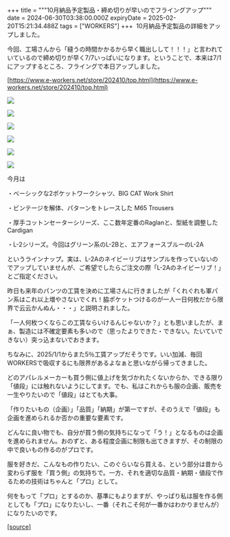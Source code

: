+++
title = """10月納品予定製品・締め切りが早いのでフライングアップ"""
date = 2024-06-30T03:38:00.000Z
expiryDate = 2025-02-20T15:21:34.488Z
tags = ["WORKERS"]
+++
 10月納品予定製品の詳細をアップしました。

今回、工場さんから「縫うの時間かかるから早く職出しして！！！」と言われていているので締め切りが早く7/7いっぱいになります。ということで、本来は7/1にアップするところ、フライングで本日アップしました。

[https://www.e-workers.net/store/202410/top.html](https://www.e-workers.net/store/202410/top.html)

[![](https://blogger.googleusercontent.com/img/b/R29vZ2xl/AVvXsEiMrw_FWEh_EPRurBWNMvqLLmoO3G-SZsVUYlFOWMyeyYW09fdNAa3i5WhPbZT9Y0bAobw-6diLt3FzRby9upviqK_Ehia7S9a6rYb0gC27t7OeGcWptH7Lk89AwahHpHSLjSmsAYfO6OJCC7akTpqzPvh0aBWEQ0JXAuzqnOii_hawQck76ojU0RH3f1M/s320/top3.jpg)](https://blogger.googleusercontent.com/img/b/R29vZ2xl/AVvXsEiMrw_FWEh_EPRurBWNMvqLLmoO3G-SZsVUYlFOWMyeyYW09fdNAa3i5WhPbZT9Y0bAobw-6diLt3FzRby9upviqK_Ehia7S9a6rYb0gC27t7OeGcWptH7Lk89AwahHpHSLjSmsAYfO6OJCC7akTpqzPvh0aBWEQ0JXAuzqnOii_hawQck76ojU0RH3f1M/s1125/top3.jpg)

  

[![](https://blogger.googleusercontent.com/img/b/R29vZ2xl/AVvXsEjR2GdTdub5jloNQN40Oeb_tsxb_4JmYG4eik_SGfNuIrdnNnLDBVRnZONdobKDQFBbN2yYzEBZYAI6xTnm2VnPk8TPhvgUBDL62Lr2QK1El8eH7mv948ItZKZ1z0HAqxdLOP1_Z143tVfo3kljeTzcMzCajxVipr-0G29GuK-59NhGd4gZBzHCLL5LPlM/s320/top4.jpg)](https://blogger.googleusercontent.com/img/b/R29vZ2xl/AVvXsEjR2GdTdub5jloNQN40Oeb_tsxb_4JmYG4eik_SGfNuIrdnNnLDBVRnZONdobKDQFBbN2yYzEBZYAI6xTnm2VnPk8TPhvgUBDL62Lr2QK1El8eH7mv948ItZKZ1z0HAqxdLOP1_Z143tVfo3kljeTzcMzCajxVipr-0G29GuK-59NhGd4gZBzHCLL5LPlM/s1125/top4.jpg)

  

[![](https://blogger.googleusercontent.com/img/b/R29vZ2xl/AVvXsEhX1Ik2-h-bW6MoyCFbiVEKKnqB3Fgcxtbo76N_e0Ns0keXf-f9Olrv6-iXlZIMTD0J3DJoshYVGfLfJsCkjE2klmydgnz8wya3c09IuUki2yq1gHGVplBZOnJ1EsHAp81pAOpoL0hcb94p94cn-BCMfD49JO2-Sw-Tll13QW8vfqppU7uB_etG6xIhsJ8/s320/top5.jpg)](https://blogger.googleusercontent.com/img/b/R29vZ2xl/AVvXsEhX1Ik2-h-bW6MoyCFbiVEKKnqB3Fgcxtbo76N_e0Ns0keXf-f9Olrv6-iXlZIMTD0J3DJoshYVGfLfJsCkjE2klmydgnz8wya3c09IuUki2yq1gHGVplBZOnJ1EsHAp81pAOpoL0hcb94p94cn-BCMfD49JO2-Sw-Tll13QW8vfqppU7uB_etG6xIhsJ8/s1125/top5.jpg)

  

[![](https://blogger.googleusercontent.com/img/b/R29vZ2xl/AVvXsEhZ5-_q09ooiG2585pRkbd1IZYiPYCSUu6pmkwvsNveY6rjfhLm80TyTz89eyzh5iTi2n7yGh9WOd7L7wSH5z_rAQmw7qXVZ9M39XOiRXCgoOrlQrEvc3fCN5-L-w-hWqKBo-HajXCNQrQ5my32jX4qV6lWI8M8zMd5loitSIpSu2NJs9BBvhI_i1DyUIs/s320/top6.jpg)](https://blogger.googleusercontent.com/img/b/R29vZ2xl/AVvXsEhZ5-_q09ooiG2585pRkbd1IZYiPYCSUu6pmkwvsNveY6rjfhLm80TyTz89eyzh5iTi2n7yGh9WOd7L7wSH5z_rAQmw7qXVZ9M39XOiRXCgoOrlQrEvc3fCN5-L-w-hWqKBo-HajXCNQrQ5my32jX4qV6lWI8M8zMd5loitSIpSu2NJs9BBvhI_i1DyUIs/s1125/top6.jpg)

  

[![](https://blogger.googleusercontent.com/img/b/R29vZ2xl/AVvXsEjhBdVSJ6eUFZ6nzGvhF83dJMmo_X1972-UtGtIYdjgACHfGfXeqiz1YKWHXn-cKHPtmz_eFen7JMlBsR9uGCfVUbV_ywH8Smvo81t5ynn3meVftsvOcIdoHxJD1UitLU3FY-G2zVx7JMJYlx27Mwl8ov6RyOV-lO-GTBOvwt1_B6zhI_RsB5FQB8mCC7A/s320/top7.jpg)](https://blogger.googleusercontent.com/img/b/R29vZ2xl/AVvXsEjhBdVSJ6eUFZ6nzGvhF83dJMmo_X1972-UtGtIYdjgACHfGfXeqiz1YKWHXn-cKHPtmz_eFen7JMlBsR9uGCfVUbV_ywH8Smvo81t5ynn3meVftsvOcIdoHxJD1UitLU3FY-G2zVx7JMJYlx27Mwl8ov6RyOV-lO-GTBOvwt1_B6zhI_RsB5FQB8mCC7A/s1125/top7.jpg)

  

[![](https://blogger.googleusercontent.com/img/b/R29vZ2xl/AVvXsEiAO_WeDjNbFiYAj2XfqAnuXz9kRMsyGL8GPaXeLCsn0plTQAyPW8hyphenhyphenKrUwwBnsneKjc6Ppjx1AvVV9fQ5pVTfciRS-VYHP9pj6h4bZ1PgfR-GgW7s-qQjKdm5aLnHb7vysYksBUUSiQ6tF2LMCcAcMcwnhlEq-Wio4fXrk2W_gjkJhT-0mkoBAPQhL-IM/s320/top2.jpg)](https://blogger.googleusercontent.com/img/b/R29vZ2xl/AVvXsEiAO_WeDjNbFiYAj2XfqAnuXz9kRMsyGL8GPaXeLCsn0plTQAyPW8hyphenhyphenKrUwwBnsneKjc6Ppjx1AvVV9fQ5pVTfciRS-VYHP9pj6h4bZ1PgfR-GgW7s-qQjKdm5aLnHb7vysYksBUUSiQ6tF2LMCcAcMcwnhlEq-Wio4fXrk2W_gjkJhT-0mkoBAPQhL-IM/s1125/top2.jpg)

  

今月は

  

・ベーシックな2ポケットワークシャツ、BIG CAT Work Shirt

・ビンテージを解体、パターンをトレースした M65 Trousers

・厚手コットンセーターシリーズ、ここ数年定番のRaglanと、型紙を調整したCardigan

・L-2シリーズ。今回はグリーン系のL-2Bと、エアフォースブルーのL-2A

  

というラインナップ。実は、L-2Aのネイビーリブはサンプルを作っていないのでアップしていませんが、ご希望でしたらご注文の際「L-2Aのネイビーリブ！」とご指定ください。

  

昨日も来年のパンツの工賃を決めに工場さんに行きましたが「くれぐれも軍パン系はこれ以上増やさないでくれ！脇ポケットつけるのが一人一日何枚だから限界で云云かんぬん・・・」と説明されました。

「一人何枚つくならこの工賃ならいけるんじゃないか？」とも思いましたが、まぁ、製造には不確定要素も多いので（思ったよりできた・できない。たいていできない）突っ込まないでおきます。

ちなみに、2025/1/1からまた5％工賃アップだそうです。いい加減、毎回WORKERSで吸収するにも限界があるよなぁと思いながら帰ってきました。

  

どのアパレルメーカーも買う側に値上げを気づかれたくないからか、できる限り「値段」には触れないようにしてます。でも、私はこれからも服の企画、販売を一生やりたいので「値段」はとても大事。

「作りたいもの（企画）」「品質」「納期」が第一ですが、そのうえで「値段」も企画を進められるか否かの重要な要素です。

どんなに良い物でも、自分が買う側の気持ちになって「う！」となるものは企画を進められません。おのずと、ある程度企画に制限も出てきますが、その制限の中で良いもの作るのがプロです。

服を好きだ、こんなもの作りたい、このぐらいなら買える、という部分は昔から変わらず服を「買う側」の気持ちで。一方、それを適切な品質・納期・値段で作るための技術はちゃんと「プロ」として。

何をもって「プロ」とするのか、基準にもよりますが、やっぱり私は服を作る側としても「プロ」になりたいし、一番（それこそ何が一番かはわかりませんが）になりたいのです。

[[source]](http://eworkers.blogspot.com/2024/06/10.html)
